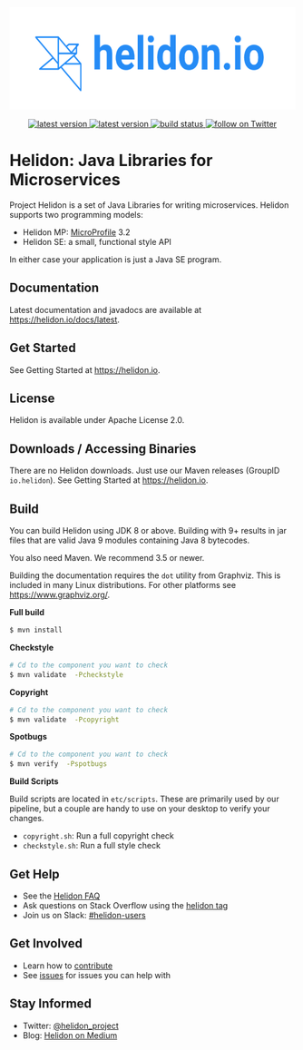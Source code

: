 <p align="center">
    <img src="./etc/images/Primary_logo_blue.png" height="180">
</p>
<p align="center">
    <a href="https://github.com/oracle/helidon/tags">
        <img src="https://img.shields.io/github/tag/oracle/helidon.svg" alt="latest version">
    </a>
    <a href="https://github.com/oracle/helidon/issues">
        <img src="https://img.shields.io/github/issues/oracle/helidon.svg" alt="latest version">
    </a>
    <a href="https://app.wercker.com/project/byKey/de00e8ec6178ba9a2db8ee863d5c568a">
        <img src="https://app.wercker.com/status/de00e8ec6178ba9a2db8ee863d5c568a/s/master" alt="build status">
    </a>
    <a href="https://twitter.com/intent/follow?screen_name=helidon_project">
        <img src="https://img.shields.io/twitter/follow/helidon_project.svg?style=social&logo=twitter" alt="follow on Twitter">
    </a>
</p>

# Helidon: Java Libraries for Microservices

Project Helidon is a set of Java Libraries for writing microservices.
Helidon supports two programming models:

* Helidon MP: [MicroProfile](https://microprofile.io/) 3.2
* Helidon SE: a small, functional style API

In either case your application is just a Java SE program.

## Documentation

Latest documentation and javadocs are available at <https://helidon.io/docs/latest>.

## Get Started

See Getting Started at <https://helidon.io>.

## License

Helidon is available under Apache License 2.0.

## Downloads / Accessing Binaries

There are no Helidon downloads. Just use our Maven releases (GroupID `io.helidon`).
See Getting Started at <https://helidon.io>. 

## Build

You can build Helidon using JDK 8 or above. Building with 9+ results in jar
files that are valid Java 9 modules containing Java 8 bytecodes.

You also need Maven. We recommend 3.5 or newer.

Building the documentation requires the `dot` utility from Graphviz.
This is included in many Linux distributions. For other platforms
see <https://www.graphviz.org/>.

**Full build**
```bash
$ mvn install
```

**Checkstyle**
```bash
# Cd to the component you want to check
$ mvn validate  -Pcheckstyle
```

**Copyright**

```bash
# Cd to the component you want to check
$ mvn validate  -Pcopyright
```

**Spotbugs**

```bash
# Cd to the component you want to check
$ mvn verify  -Pspotbugs
```

**Build Scripts**

Build scripts are located in `etc/scripts`. These are primarily used by our pipeline,
but a couple are handy to use on your desktop to verify your changes. 

* `copyright.sh`: Run a full copyright check
* `checkstyle.sh`: Run a full style check

## Get Help

* See the [Helidon FAQ](https://github.com/oracle/helidon/wiki/FAQ)
* Ask questions on Stack Overflow using the [helidon tag](https://stackoverflow.com/tags/helidon)
* Join us on Slack: [#helidon-users](https://join.slack.com/t/helidon/shared_invite/enQtNDM1NjU3MjkyNDg2LWNiNGIzOGFhZDdjNzAyM2Y2MzlmMDI4NWY4YjE1OWQ2OTdkYTZkN2FlNDcxNmUyZmZmMTZhZmZhNWI2ZTI1NGI)

## Get Involved

* Learn how to [contribute](CONTRIBUTING.md)
* See [issues](https://github.com/oracle/helidon/issues) for issues you can help with

## Stay Informed

* Twitter: [@helidon_project](https://twitter.com/helidon_project)
* Blog: [Helidon on Medium](https://medium.com/helidon)
